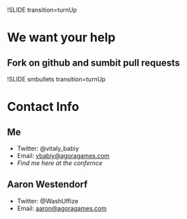!SLIDE transition=turnUp

# We want your help #

## Fork on github and sumbit pull requests

!SLIDE smbullets transition=turnUp

# Contact Info #

## Me
* Twitter: @vitaly_babiy
* Email: vbabiy@agoragames.com
* _Find me here at the confernce_

## Aaron Westendorf
* Twitter: @WashUffize
* Email: aaron@agoragames.com
